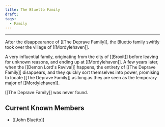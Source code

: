 ```yaml
---
title: The Bluetto Family
draft: 
tags:
  - Family
---
```


___

After the disappearance of [[The Deprave Family]], the Bluetto family swiftly took over the village of [[Mordylehaven]]. 

A very influential family, originating from the city of [[Broxit]] before leaving for unknown reasons, and ending up at [[Mordylehaven]]. A few years later, when the [[Demon Lord's Revival]] happens, the entirety of [[The Deprave Family]] disappears, and they quickly sort themselves into power, promising to locate [[The Deprave Family]] as long as they are seen as the temporary major of [[Mordylehaven]].

[[The Deprave Family]] was never found.

## Current Known Members

- [[John Bluetto]]
